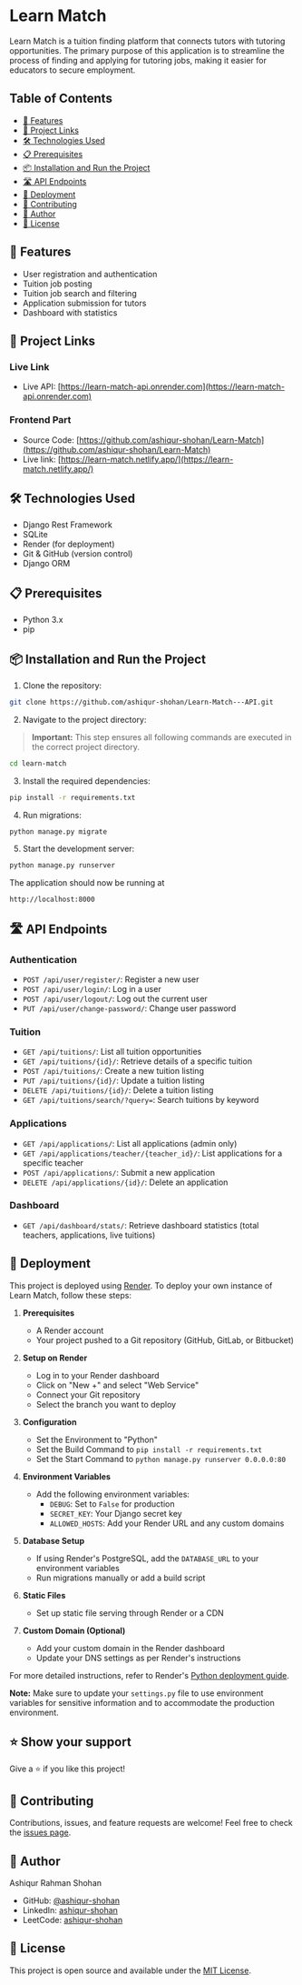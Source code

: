 # Learn Match

Learn Match is a tuition finding platform that connects tutors with tutoring opportunities. The primary purpose of this application is to streamline the process of finding and applying for tutoring jobs, making it easier for educators to secure employment.

## Table of Contents

- [🚀 Features](#🚀-features)
- [🔗 Project Links](#🔗-project-links)
- [🛠️ Technologies Used](#🛠️-technologies-used)
- [📋 Prerequisites](#📋-prerequisites)
- [📦 Installation and Run the Project](#📦-installation-and-run-the-project)
- [🛣️ API Endpoints](#🛣️-api-endpoints)
- [🚀 Deployment](#🚀-deployment)
- [🤝 Contributing](#🤝-contributing)
- [👤 Author](#👤-author)
- [📝 License](#📝-license)

## 🚀 Features

- User registration and authentication
- Tuition job posting
- Tuition job search and filtering
- Application submission for tutors
- Dashboard with statistics

## 🔗 Project Links

### Live Link
- Live API: [https://learn-match-api.onrender.com](https://learn-match-api.onrender.com)

### Frontend Part
- Source Code: [https://github.com/ashiqur-shohan/Learn-Match](https://github.com/ashiqur-shohan/Learn-Match)
- Live link: [https://learn-match.netlify.app/](https://learn-match.netlify.app/)

## 🛠️ Technologies Used

- Django Rest Framework
- SQLite
- Render (for deployment)
- Git & GitHub (version control)
- Django ORM

## 📋 Prerequisites

- Python 3.x
- pip

## 📦 Installation and Run the Project

1. Clone the repository:
```bash
git clone https://github.com/ashiqur-shohan/Learn-Match---API.git
```
2. Navigate to the project directory:
> **Important:** This step ensures all following commands are executed in the correct project directory.
```bash
cd learn-match
```
3. Install the required dependencies:
```bash
pip install -r requirements.txt
```
4. Run migrations:
```bash
python manage.py migrate
```
5. Start the development server:
```bash
python manage.py runserver
```

The application should now be running at 
```bash
http://localhost:8000
```

## 🛣️ API Endpoints

### Authentication
- `POST /api/user/register/`: Register a new user
- `POST /api/user/login/`: Log in a user
- `POST /api/user/logout/`: Log out the current user
- `PUT /api/user/change-password/`: Change user password

### Tuition
- `GET /api/tuitions/`: List all tuition opportunities
- `GET /api/tuitions/{id}/`: Retrieve details of a specific tuition
- `POST /api/tuitions/`: Create a new tuition listing
- `PUT /api/tuitions/{id}/`: Update a tuition listing
- `DELETE /api/tuitions/{id}/`: Delete a tuition listing
- `GET /api/tuitions/search/?query=`: Search tuitions by keyword

### Applications
- `GET /api/applications/`: List all applications (admin only)
- `GET /api/applications/teacher/{teacher_id}/`: List applications for a specific teacher
- `POST /api/applications/`: Submit a new application
- `DELETE /api/applications/{id}/`: Delete an application

### Dashboard
- `GET /api/dashboard/stats/`: Retrieve dashboard statistics (total teachers, applications, live tuitions)


## 🚀 Deployment

This project is deployed using [Render](https://render.com). To deploy your own instance of Learn Match, follow these steps:

1. **Prerequisites**
   - A Render account
   - Your project pushed to a Git repository (GitHub, GitLab, or Bitbucket)

2. **Setup on Render**
   - Log in to your Render dashboard
   - Click on "New +" and select "Web Service"
   - Connect your Git repository
   - Select the branch you want to deploy

3. **Configuration**
   - Set the Environment to "Python"
   - Set the Build Command to `pip install -r requirements.txt`
   - Set the Start Command to `python manage.py runserver 0.0.0.0:80`

4. **Environment Variables**
   - Add the following environment variables:
     - `DEBUG`: Set to `False` for production
     - `SECRET_KEY`: Your Django secret key
     - `ALLOWED_HOSTS`: Add your Render URL and any custom domains

5. **Database Setup**
   - If using Render's PostgreSQL, add the `DATABASE_URL` to your environment variables
   - Run migrations manually or add a build script

6. **Static Files**
   - Set up static file serving through Render or a CDN

7. **Custom Domain (Optional)**
   - Add your custom domain in the Render dashboard
   - Update your DNS settings as per Render's instructions

For more detailed instructions, refer to Render's [Python deployment guide](https://render.com/docs/deploy-python).

**Note:** Make sure to update your `settings.py` file to use environment variables for sensitive information and to accommodate the production environment.

## ⭐️ Show your support

Give a ⭐️ if you like this project!

## 🤝 Contributing

Contributions, issues, and feature requests are welcome! Feel free to check the [issues page](https://github.com/ashiqur-shohan/Learn-Match---API.git/issues).

## 👤 Author

Ashiqur Rahman Shohan
- GitHub: [@ashiqur-shohan](https://github.com/ashiqur-shohan)
- LinkedIn: [ashiqur-shohan](https://www.linkedin.com/in/ashiqur-shohan/)
- LeetCode: [ashiqur-shohan](https://leetcode.com/u/ashiqur_shohan/)

## 📝 License

This project is open source and available under the [MIT License](License.md).